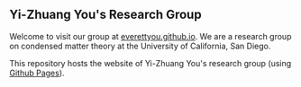 ## Yi-Zhuang You's Research Group

Welcome to visit our group at [everettyou.github.io](https://everettyou.github.io/). We are a research group on condensed matter theory at the University of California, San Diego.

This repository hosts the website of Yi-Zhuang You's research group (using [Github Pages](https://pages.github.com/)). 
